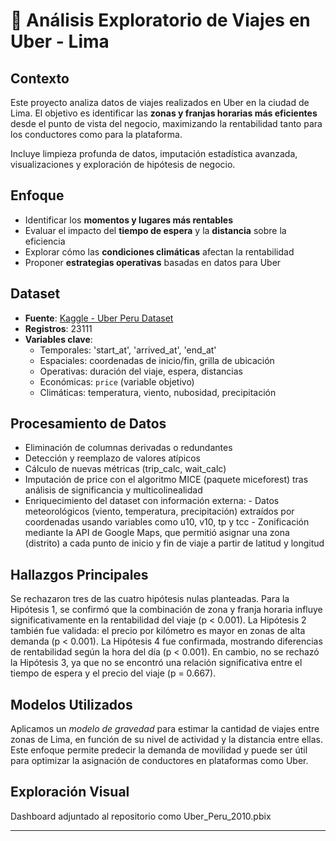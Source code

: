 # 🚗 Análisis Exploratorio de Viajes en Uber - Lima 

## Contexto
Este proyecto analiza datos de viajes realizados en Uber en la ciudad de Lima. El objetivo es identificar las **zonas y franjas horarias más eficientes** desde el punto de vista del negocio, maximizando la rentabilidad tanto para los conductores como para la plataforma.

Incluye limpieza profunda de datos, imputación estadística avanzada, visualizaciones y exploración de hipótesis de negocio.

## Enfoque
- Identificar los **momentos y lugares más rentables**
- Evaluar el impacto del **tiempo de espera** y la **distancia** sobre la eficiencia
- Explorar cómo las **condiciones climáticas** afectan la rentabilidad
- Proponer **estrategias operativas** basadas en datos para Uber

## Dataset
- **Fuente**: [Kaggle - Uber Peru Dataset]([https://www.kaggle.com/datasets/marcusrb/uber-peru-dataset](https://www.kaggle.com/datasets/marcusrb/uber-peru-dataset))
- **Registros**: 23111
- **Variables clave**:
  - Temporales: 'start_at', 'arrived_at', 'end_at'
  - Espaciales: coordenadas de inicio/fin, grilla de ubicación
  - Operativas: duración del viaje, espera, distancias
  - Económicas: `price` (variable objetivo)
  - Climáticas: temperatura, viento, nubosidad, precipitación

## Procesamiento de Datos
- Eliminación de columnas derivadas o redundantes
- Detección y reemplazo de valores atípicos
- Cálculo de nuevas métricas (trip_calc, wait_calc)
- Imputación de price con el algoritmo MICE (paquete miceforest) tras análisis de significancia y multicolinealidad
- Enriquecimiento del dataset con información externa:
      - Datos meteorológicos (viento, temperatura, precipitación) extraídos por coordenadas usando variables como u10, v10, tp y tcc
      - Zonificación mediante la API de Google Maps, que permitió asignar una zona (distrito) a cada punto de inicio y fin de viaje a partir de latitud y longitud

## Hallazgos Principales
Se rechazaron tres de las cuatro hipótesis nulas planteadas. Para la Hipótesis 1, se confirmó que la combinación de zona y franja horaria influye significativamente en la rentabilidad del viaje (p < 0.001). La Hipótesis 2 también fue validada: el precio por kilómetro es mayor en zonas de alta demanda (p < 0.001). La Hipótesis 4 fue confirmada, mostrando diferencias de rentabilidad según la hora del día (p < 0.001). En cambio, no se rechazó la Hipótesis 3, ya que no se encontró una relación significativa entre el tiempo de espera y el precio del viaje (p = 0.667).

## Modelos Utilizados
Aplicamos un *modelo de gravedad* para estimar la cantidad de viajes entre zonas de Lima, en función de su nivel de actividad y la distancia entre ellas. Este enfoque permite predecir la demanda de movilidad y puede ser útil para optimizar la asignación de conductores en plataformas como Uber.

## Exploración Visual
Dashboard adjuntado al repositorio como Uber_Peru_2010.pbix

---


